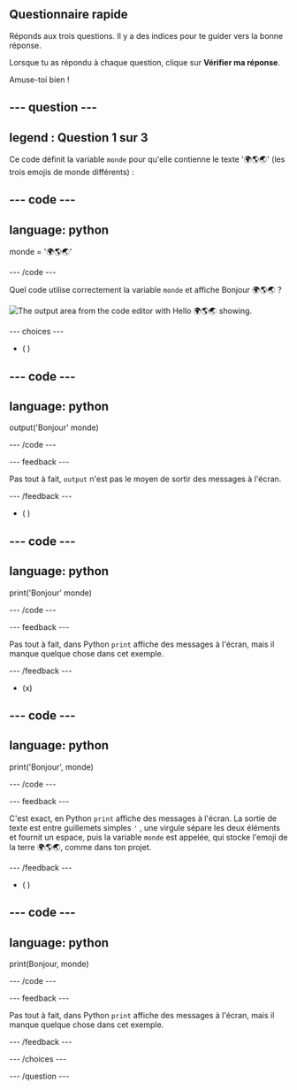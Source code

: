 ## Questionnaire rapide

Réponds aux trois questions. Il y a des indices pour te guider vers la bonne réponse.

Lorsque tu as répondu à chaque question, clique sur **Vérifier ma réponse**.

Amuse-toi bien !

--- question ---
---
legend : Question 1 sur 3
---

Ce code définit la variable `monde` pour qu'elle contienne le texte '🌍🌎🌏' (les trois emojis de monde différents) :

--- code ---
---
language: python
---

monde = '🌍🌎🌏'

--- /code ---

Quel code utilise correctement la variable `monde` et affiche Bonjour 🌍🌎🌏 ?

![The output area from the code editor with Hello 🌍🌎🌏 showing.](images/quiz1.png)

--- choices ---

- ( )

--- code ---
---
language: python
---

output('Bonjour' monde)

--- /code ---

 --- feedback ---

 Pas tout à fait, `output` n'est pas le moyen de sortir des messages à l'écran.

 --- /feedback ---


- ( )

--- code ---
---
language: python
---

print('Bonjour' monde)

--- /code ---

 --- feedback ---

 Pas tout à fait, dans Python `print` affiche des messages à l'écran, mais il manque quelque chose dans cet exemple.

 --- /feedback ---

- (x)

--- code ---
---
language: python
---

print('Bonjour', monde)

--- /code ---

 --- feedback ---

 C'est exact, en Python `print` affiche des messages à l'écran. La sortie de texte est entre guillemets simples `'` , une virgule sépare les deux éléments et fournit un espace, puis la variable `monde` est appelée, qui stocke l'emoji de la terre 🌍🌎🌏, comme dans ton projet.

 --- /feedback ---

- ( )

--- code ---
---
language: python
---

print(Bonjour, monde)

--- /code ---

 --- feedback ---

  Pas tout à fait, dans Python `print` affiche des messages à l'écran, mais il manque quelque chose dans cet exemple.

 --- /feedback ---

--- /choices ---

--- /question ---

